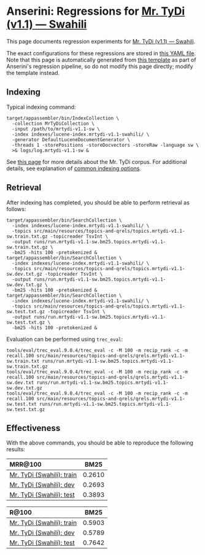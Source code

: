 # Anserini: Regressions for [Mr. TyDi (v1.1) &mdash; Swahili](https://github.com/castorini/mr.tydi)

This page documents regression experiments for [Mr. TyDi (v1.1) &mdash; Swahili](https://github.com/castorini/mr.tydi).

The exact configurations for these regressions are stored in [this YAML file](../src/main/resources/regression/mrtydi-v1.1-sw.yaml).
Note that this page is automatically generated from [this template](../src/main/resources/docgen/templates/mrtydi-v1.1-sw.template) as part of Anserini's regression pipeline, so do not modify this page directly; modify the template instead.

## Indexing

Typical indexing command:

```
target/appassembler/bin/IndexCollection \
  -collection MrTyDiCollection \
  -input /path/to/mrtydi-v1.1-sw \
  -index indexes/lucene-index.mrtydi-v1.1-swahili/ \
  -generator DefaultLuceneDocumentGenerator \
  -threads 1 -storePositions -storeDocvectors -storeRaw -language sw \
  >& logs/log.mrtydi-v1.1-sw &
```

See [this page](https://github.com/castorini/mr.tydi) for more details about the Mr. TyDi corpus.
For additional details, see explanation of [common indexing options](common-indexing-options.md).

## Retrieval

After indexing has completed, you should be able to perform retrieval as follows:

```
target/appassembler/bin/SearchCollection \
  -index indexes/lucene-index.mrtydi-v1.1-swahili/ \
  -topics src/main/resources/topics-and-qrels/topics.mrtydi-v1.1-sw.train.txt.gz -topicreader TsvInt \
  -output runs/run.mrtydi-v1.1-sw.bm25.topics.mrtydi-v1.1-sw.train.txt.gz \
  -bm25 -hits 100 -pretokenized &
target/appassembler/bin/SearchCollection \
  -index indexes/lucene-index.mrtydi-v1.1-swahili/ \
  -topics src/main/resources/topics-and-qrels/topics.mrtydi-v1.1-sw.dev.txt.gz -topicreader TsvInt \
  -output runs/run.mrtydi-v1.1-sw.bm25.topics.mrtydi-v1.1-sw.dev.txt.gz \
  -bm25 -hits 100 -pretokenized &
target/appassembler/bin/SearchCollection \
  -index indexes/lucene-index.mrtydi-v1.1-swahili/ \
  -topics src/main/resources/topics-and-qrels/topics.mrtydi-v1.1-sw.test.txt.gz -topicreader TsvInt \
  -output runs/run.mrtydi-v1.1-sw.bm25.topics.mrtydi-v1.1-sw.test.txt.gz \
  -bm25 -hits 100 -pretokenized &
```

Evaluation can be performed using `trec_eval`:

```
tools/eval/trec_eval.9.0.4/trec_eval -c -M 100 -m recip_rank -c -m recall.100 src/main/resources/topics-and-qrels/qrels.mrtydi-v1.1-sw.train.txt runs/run.mrtydi-v1.1-sw.bm25.topics.mrtydi-v1.1-sw.train.txt.gz
tools/eval/trec_eval.9.0.4/trec_eval -c -M 100 -m recip_rank -c -m recall.100 src/main/resources/topics-and-qrels/qrels.mrtydi-v1.1-sw.dev.txt runs/run.mrtydi-v1.1-sw.bm25.topics.mrtydi-v1.1-sw.dev.txt.gz
tools/eval/trec_eval.9.0.4/trec_eval -c -M 100 -m recip_rank -c -m recall.100 src/main/resources/topics-and-qrels/qrels.mrtydi-v1.1-sw.test.txt runs/run.mrtydi-v1.1-sw.bm25.topics.mrtydi-v1.1-sw.test.txt.gz
```

## Effectiveness

With the above commands, you should be able to reproduce the following results:

MRR@100                                 | BM25      |
:---------------------------------------|-----------|
[Mr. TyDi (Swahili): train](https://github.com/castorini/mr.tydi)| 0.2610    |
[Mr. TyDi (Swahili): dev](https://github.com/castorini/mr.tydi)| 0.2693    |
[Mr. TyDi (Swahili): test](https://github.com/castorini/mr.tydi)| 0.3893    |


R@100                                   | BM25      |
:---------------------------------------|-----------|
[Mr. TyDi (Swahili): train](https://github.com/castorini/mr.tydi)| 0.5903    |
[Mr. TyDi (Swahili): dev](https://github.com/castorini/mr.tydi)| 0.5789    |
[Mr. TyDi (Swahili): test](https://github.com/castorini/mr.tydi)| 0.7642    |
